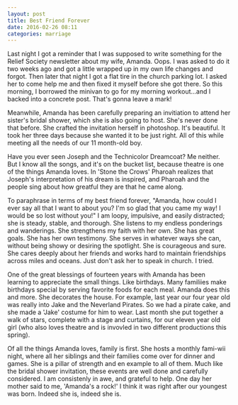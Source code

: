 ```yaml
---
layout: post
title: Best Friend Forever
date: 2016-02-26 08:11
categories: marriage
---
```

Last night I got a reminder that I was supposed to write something for the Relief Society newsletter about my wife, Amanda. Oops. I was asked to do it two weeks ago and got a little wrapped up in my own life changes and forgot. Then later that night I got a flat tire in the church parking lot. I asked her to come help me and then fixed it myself before she got there. So this morning, I borrowed the minivan to go for my morning workout...and I backed into a concrete post. That's gonna leave a mark!

Meanwhile, Amanda has been carefully preparing an invitiation to attend her sister's bridal shower, which she is also going to host. She's never done that before. She crafted the invitation herself in photoshop. It's beautiful. It took her three days because she wanted it to be just right. All of this while meeting all the needs of our 11 month-old boy.

Have you ever seen Joseph and the Technicolor Dreamcoat? Me neither. But I know all the songs, and it's on the bucket list, because theatre is one of the things Amanda loves. In 'Stone the Crows' Pharoah realizes that Joseph's interpretation of his dream is inspired, and Pharoah and the people sing about how greatful they are that he came along.

To paraphrase in terms of my best friend forever, "Amanda, how could I ever say all that I want to about you? I'm so glad that you came my way! I would be so lost without you!" I am loopy, impulsive, and easily distracted; she is steady, stable, and thorough. She listens to my endless ponderings and wanderings. She strengthens my faith with her own. She has great goals. She has her own testimony. She serves in whatever ways she can, without being showy or desiring the spotlight. She is courageous and sure. She cares deeply about her friends and works hard to maintain friendships across miles and oceans. Just don't ask her to speak in church. I tried.

One of the great blessings of fourteen years with Amanda has been learning to appreciate the small things. Like birthdays. Many familiies make birthdays special by serving favorite foods for each meal. Amanda does this and more. She decorates the house. For example, last year our four year old was really into Jake and the Neverland Pirates. So we had a pirate cake, and she made a 'Jake' costume for him to wear. Last month she put together a walk of stars, complete with a stage and curtains, for our eleven year old girl (who also loves theatre and is invovled in two different productions this spring).

Of all the things Amanda loves, family is first. She hosts a monthly fami-wii night, where all her siblings and their families come over for dinner and games. She is a pillar of strength and en example to all of them. Much like the bridal shower invitation, these events are well done and carefully considered. I am consistenly in awe, and grateful to help. One day her mother said to me, 'Amanda's a rock!' I think it was right after our youngest was born. Indeed she is, indeed she is.


